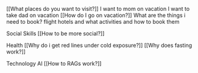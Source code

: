 

[[What places do you want to visit?]]
	I want to mom on vacation
	I want to take dad on vacation
[[How do I go on vacation?]]
	What are the things i need to book?
		flight
		hotels and what activities and how to book them

Social Skills
[[How to be more social?]]

Health
[[Why do i get red lines under cold exposure?]]
[[Why does fasting work?]]

Technology AI
[[How to RAGs work?]]

